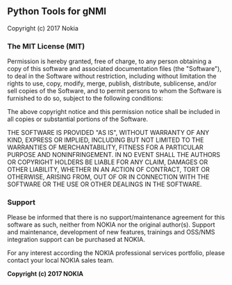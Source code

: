 ## Python Tools for gNMI
Copyright (c) 2017 Nokia

### The MIT License (MIT)
Permission is hereby granted, free of charge, to any person obtaining a copy
of this software and associated documentation files (the "Software"), to deal
in the Software without restriction, including without limitation the rights
to use, copy, modify, merge, publish, distribute, sublicense, and/or sell
copies of the Software, and to permit persons to whom the Software is
furnished to do so, subject to the following conditions:

The above copyright notice and this permission notice shall be included in all
copies or substantial portions of the Software.

THE SOFTWARE IS PROVIDED "AS IS", WITHOUT WARRANTY OF ANY KIND, EXPRESS OR
IMPLIED, INCLUDING BUT NOT LIMITED TO THE WARRANTIES OF MERCHANTABILITY,
FITNESS FOR A PARTICULAR PURPOSE AND NONINFRINGEMENT. IN NO EVENT SHALL THE
AUTHORS OR COPYRIGHT HOLDERS BE LIABLE FOR ANY CLAIM, DAMAGES OR OTHER
LIABILITY, WHETHER IN AN ACTION OF CONTRACT, TORT OR OTHERWISE, ARISING FROM,
OUT OF OR IN CONNECTION WITH THE SOFTWARE OR THE USE OR OTHER DEALINGS IN THE
SOFTWARE.

### Support
Please be informed that there is no support/maintenance agreement for this
software as such, neither from NOKIA nor the original author(s). Support
and maintenance, development of new features, trainings and OSS/NMS
integration support can be purchased at NOKIA.

For any interest according the NOKIA professional services portfolio, please
contact your local NOKIA sales team.

**Copyright (c) 2017 NOKIA**
